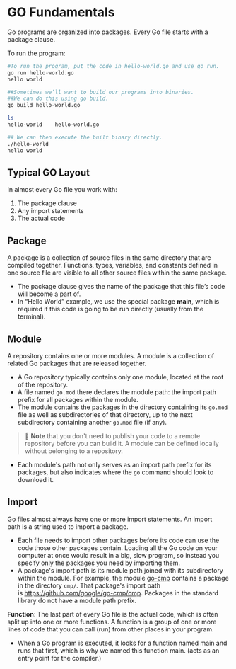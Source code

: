 # GO Fundamentals

Go programs are organized into packages. Every Go file starts with a package clause.

To run the program:

```bash
#To run the program, put the code in hello-world.go and use go run.
go run hello-world.go
hello world

##Sometimes we’ll want to build our programs into binaries. 
##We can do this using go build.
go build hello-world.go

ls
hello-world    hello-world.go	

## We can then execute the built binary directly.
./hello-world
hello world
```

## Typical GO Layout

In almost every Go file you work with:

1. The package clause
2. Any import statements
3. The actual code

## Package
A package is a collection of source files in the same directory that are compiled together. Functions, types, variables, and constants defined in one source file are visible to all other source files within the same package.

- The package clause gives the name of the package that this file’s code will become a part of.
- In “Hello World” example, we use the special package **main**, which is required if this code is going to be run directly (usually from the terminal).

## Module 
A repository contains one or more modules. A module is a collection of related Go packages that are released together.

- A Go repository typically contains only one module, located at the root of the repository. 
- A file named `go.mod` there declares the module path: the import path prefix for all packages within the module. 
- The module contains the packages in the directory containing its `go.mod` file as well as subdirectories of that directory, up to the next subdirectory containing another `go.mod` file (if any).

> 📌 **Note** that you don't need to publish your code to a remote repository before you can build it. A module can be defined locally without belonging to a repository.

- Each module's path not only serves as an import path prefix for its packages, but also indicates where the `go` command should look to download it.

## Import
Go files almost always have one or more import statements. An import path is a string used to import a package. 

- Each file needs to import other packages before its code can use the code those other packages contain. Loading all the Go code on your computer at once would result in a big, slow program, so instead you specify only the packages you need by importing them.
- A package's import path is its module path joined with its subdirectory within the module. For example, the module [go-cmp](https://github.com/google/go-cmp) contains a package in the directory `cmp/`. That package's import path is <https://github.com/google/go-cmp/cmp>. Packages in the standard library do not have a module path prefix.

**Function**: The last part of every Go file is the actual code, which is often split up into one or more functions. A function is a group of one or more lines of code that you can call (run) from other places in your program. 

- When a Go program is executed, it looks for a function named main and runs that first, which is why we named this function main. (acts as an entry point for the compiler.)